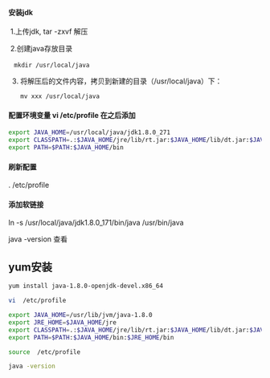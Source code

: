 #### 安装jdk

​       1.上传jdk, tar -zxvf 解压

​       2.创建java存放目录   

​		  `` mkdir /usr/local/java``

3. 将解压后的文件内容，拷贝到新建的目录（/usr/local/java）下：

   ``mv xxx /usr/local/java``

#### 配置环境变量 vi /etc/profile 在之后添加

```bash
export JAVA_HOME=/usr/local/java/jdk1.8.0_271
export CLASSPATH=.:$JAVA_HOME/jre/lib/rt.jar:$JAVA_HOME/lib/dt.jar:$JAVA_HOME/lib/tools.jar
export PATH=$PATH:$JAVA_HOME/bin
```

#### 刷新配置

. /etc/profile



#### 添加软链接
ln -s /usr/local/java/jdk1.8.0_171/bin/java /usr/bin/java

java -version 查看





## yum安装

```bash
yum install java-1.8.0-openjdk-devel.x86_64
```



```bash
vi  /etc/profile
```



```bash
export JAVA_HOME=/usr/lib/jvm/java-1.8.0
export JRE_HOME=$JAVA_HOME/jre
export CLASSPATH=.:$JAVA_HOME/jre/lib/rt.jar:$JAVA_HOME/lib/dt.jar:$JAVA_HOME/lib/tools.jar
export PATH=$PATH:$JAVA_HOME/bin:$JRE_HOME/bin
```



```bash
source  /etc/profile
```

```bash
java -version
```